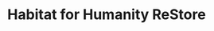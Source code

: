 ---
title: "Habitat for Humanity ReStore"
url: /boone/habitat-for-humanity-restore/
shop: Gebrauchtwaren
---